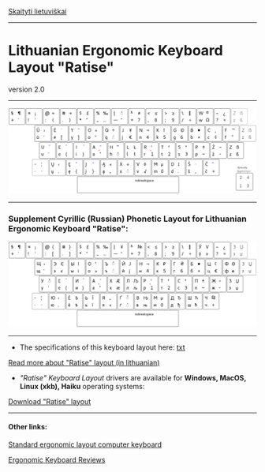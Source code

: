 [Skaityti lietuviškai](README.md)

------------------------------------

# Lithuanian Ergonomic Keyboard Layout "Ratise"

version 2.0

------------------------------------------------------------------------------------

!["Ratise" Layout](docs/images/lek_ratise_layout.png)


------------------------------------------------------------------------------------

### Supplement Cyrillic (Russian) Phonetic Layout for Lithuanian Ergonomic Keyboard "Ratise":

!["Ratise" Cyrillic](docs/images/lek_ratise_cyrillic_layout.png)

------------------------------------------------------------------------------------

+ The specifications of this keyboard layout here:  [txt](SPECIFICATIONS.txt)

[Read more about "Ratise" layout (in lithuanian)](README.md)

+ _"Ratise" Keyboard Layout_ drivers are available for __Windows, MacOS, Linux (xkb), Haiku__ operating systems:

[Download "Ratise" layout](https://github.com/albuck/Ratise-layout/zipball/master)


------------------------------------------------------------------------------------

#### Other links:

[Standard ergonomic layout computer keyboard](https://albuck.github.io/SEL-keyboard/)

[Ergonomic Keyboard Reviews](http://xahlee.info/kbd/ergonomic_keyboards_index.html)
